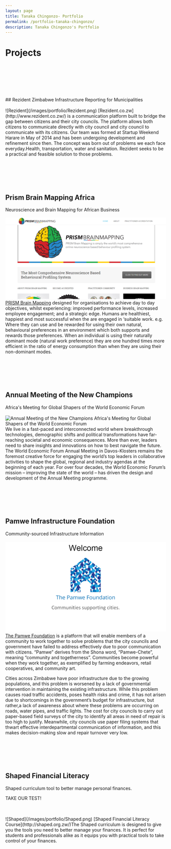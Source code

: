 ```yaml
---
layout: page
title: Tanaka Chingonzo- Portfolio
permalink: /portfolio-tanaka-chingonzo/
description: Tanaka Chingonzo's Portfolio
---
```

# Projects
<br>
<br>
<br>
<br>
<br>
<br>
## Rezident Zimbabwe
Infrastructure Reporting 	for Municipalities
<br>
<br>
![Rezident](/images/portfolio/Rezident.png)
[Rezident.co.zw](http://www.rezident.co.zw/) is a communication platform built to bridge the gap between citizens and their city councils. The platform allows both citizens to communicate directly with city council and city council to communicate with its citizens. Our team was formed at Startup Weekend Harare in May of 2014 and has been undergoing development and refinement since then. The concept was born out of problems we each face everyday.Health, transportation, water and sanitation. Rezident seeks to be a practical and feasible solution to those problems.
<br>
<br>
<br>
<br>
<br>
<br>

## Prism Brain Mapping Africa
Neuroscience and Brain Mapping for African Business
<br>
<br>
![PRISM Brain Mapping](/images/portfolio/PrismAfrica.png)
[PRISM Brain Mapping](http://prismafrica.com/) designed for organisations to achieve day to day objectives, whilst experiencing: improved performance levels,
increased employee engagement; and a strategic edge.
Humans are healthiest, happiest and most successful when the are engaged in ‘suitable work. e.g. Where they can use and be rewarded for using their own natural, behavioural preferences in an environment which both supports and rewards those preferences. When an individual is using their naturally dominant mode (natural work preference) they are one hundred times more efficient in the ratio of energy consumption than when they are using their non-dominant modes.
<br>
<br>
<br>
<br>
<br>
<br>

## Annual Meeting of the New Champions
Africa's Meeting for Global Shapers of the World Economic Forum
<br>
<br>
![Annual Meeting of the New Champions
Africa's Meeting for Global Shapers of the World Economic Forum](/images/portfolio/AMS.png)
We live in a fast-paced and interconnected world where breakthrough technologies, demographic shifts and political transformations have far-reaching societal and economic consequences. More than ever, leaders need to share insights and innovations on how to best navigate the future. The World Economic Forum Annual Meeting in Davos-Klosters remains the foremost creative force for engaging the world’s top leaders in collaborative activities to shape the global, regional and industry agendas at the beginning of each year. For over four decades, the World Economic Forum’s mission – improving the state of the world – has driven the design and development of the Annual Meeting programme.
<br>
<br>
<br>
<br>
<br>
<br>

## Pamwe Infrastructure Foundation
Community-sourced Infrastructure Information
<br>
<br>
![Pamwe Foundation](/images/portfolio/Pamwe.png)
[The Pamwe Foundation](https://github.com/tanakachingonzo/pamwe_foundation_project) is a platform that will enable members of a community to work together to solve problems that the city councils and government have failed to address effectively due to poor communication with citizens. “Pamwe” derives from the Shona word, “Pamwe-Chete”, meaning “community and togetherness”. Communities become powerful when they work together, as exemplified by farming endeavors, retail cooperatives, and community art.

Cities across Zimbabwe have poor infrastructure due to the growing populations, and this problem is worsened by a lack of governmental intervention in maintaining the existing infrastructure. While this problem causes road traffic accidents, poses health risks and crime, it has not arisen due to shortcomings in the government’s budget for infrastructure, but rather,a lack of awareness about where these problems are occurring on roads, water pipes, and traffic lights. The cost for city councils to carry out paper-based field surveys of the city to identify all areas in need of repair is too high to justify. Meanwhile, city councils use paper filing systems that thwart effective interdepartmental communication of information, and this makes decision-making slow and repair turnover very low.
<br>
<br>
<br>
<br>
<br>
<br>

## Shaped Financial Literacy
Shaped curriculum tool to better manage personal finances.

TAKE OUR TEST!

<br>
<br>
![Shaped](/images/portfolio/Shaped.png)
[Shaped Financial Literacy Course](http://shaped.org.zw/)The Shaped curriculum is designed to give you the tools you need to better manage your finances. It is perfect for students and professionals alike as it equips you with practical tools to take control of your finances.
<br>
<br>
<br>
<br>
<br>
<br>